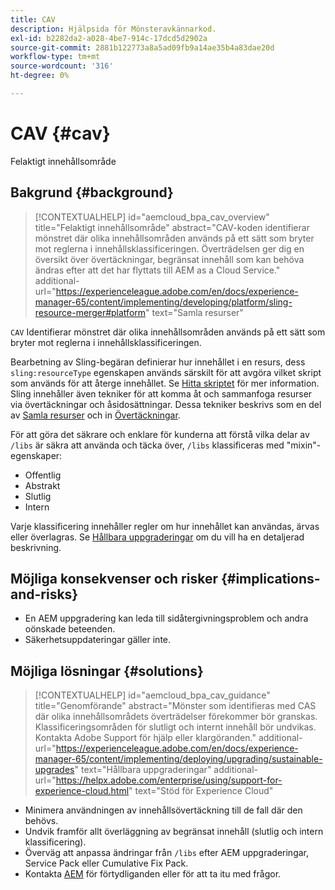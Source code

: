 ```yaml
---
title: CAV
description: Hjälpsida för Mönsteravkännarkod.
exl-id: b2282da2-a028-4be7-914c-17dcd5d2902a
source-git-commit: 2881b122773a8a5ad09fb9a14ae35b4a83dae20d
workflow-type: tm+mt
source-wordcount: '316'
ht-degree: 0%

---
```


# CAV {#cav}

Felaktigt innehållsområde

## Bakgrund {#background}

>[!CONTEXTUALHELP]
>id="aemcloud_bpa_cav_overview"
>title="Felaktigt innehållsområde"
>abstract="CAV-koden identifierar mönstret där olika innehållsområden används på ett sätt som bryter mot reglerna i innehållsklassificeringen. Överträdelsen ger dig en översikt över övertäckningar, begränsat innehåll som kan behöva ändras efter att det har flyttats till AEM as a Cloud Service."
>additional-url="https://experienceleague.adobe.com/en/docs/experience-manager-65/content/implementing/developing/platform/sling-resource-merger#platform" text="Samla resurser"

`CAV` Identifierar mönstret där olika innehållsområden används på ett sätt som bryter mot reglerna i innehållsklassificeringen.

Bearbetning av Sling-begäran definierar hur innehållet i en resurs, dess `sling:resourceType` egenskapen används särskilt för att avgöra vilket skript som används för att återge innehållet. Se [Hitta skriptet](https://experienceleague.adobe.com/en/docs/experience-manager-65/content/implementing/developing/introduction/the-basics#locating-the-script) för mer information. Sling innehåller även tekniker för att komma åt och sammanfoga resurser via övertäckningar och åsidosättningar. Dessa tekniker beskrivs som en del av [Samla resurser](https://experienceleague.adobe.com/en/docs/experience-manager-65/content/implementing/developing/platform/sling-resource-merger) och in [Övertäckningar](https://experienceleague.adobe.com/en/docs/experience-manager-65/content/implementing/developing/platform/overlays).

För att göra det säkrare och enklare för kunderna att förstå vilka delar av `/libs` är säkra att använda och täcka över, `/libs` klassificeras med &quot;mixin&quot;-egenskaper:

* Offentlig
* Abstrakt
* Slutlig
* Intern

Varje klassificering innehåller regler om hur innehållet kan användas, ärvas eller överlagras. Se [Hållbara uppgraderingar](https://experienceleague.adobe.com/en/docs/experience-manager-65/content/implementing/deploying/upgrading/sustainable-upgrades) om du vill ha en detaljerad beskrivning.

## Möjliga konsekvenser och risker {#implications-and-risks}

* En AEM uppgradering kan leda till sidåtergivningsproblem och andra oönskade beteenden.
* Säkerhetsuppdateringar gäller inte.

## Möjliga lösningar {#solutions}

>[!CONTEXTUALHELP]
>id="aemcloud_bpa_cav_guidance"
>title="Genomförande"
>abstract="Mönster som identifieras med CAS där olika innehållsområdets överträdelser förekommer bör granskas. Klassificeringsområden för slutligt och internt innehåll bör undvikas. Kontakta Adobe Support för hjälp eller klargöranden."
>additional-url="https://experienceleague.adobe.com/en/docs/experience-manager-65/content/implementing/deploying/upgrading/sustainable-upgrades" text="Hållbara uppgraderingar"
>additional-url="https://helpx.adobe.com/enterprise/using/support-for-experience-cloud.html" text="Stöd för Experience Cloud"

* Minimera användningen av innehållsövertäckning till de fall där den behövs.
* Undvik framför allt överläggning av begränsat innehåll (slutlig och intern klassificering).
* Överväg att anpassa ändringar från `/libs` efter AEM uppgraderingar, Service Pack eller Cumulative Fix Pack.
* Kontakta [AEM](https://helpx.adobe.com/enterprise/using/support-for-experience-cloud.html) för förtydliganden eller för att ta itu med frågor.
